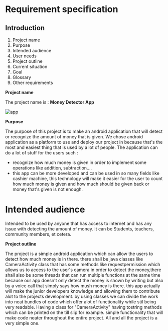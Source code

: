 Requirement specification
========
## Introduction
1. Project name
2. Purpose
3. Intended audience
4. User needs 
5. Project outline 
6. Current situation 
7. Goal  
8. Glossary
9. Other requirements

__Project name__

The project name is : **Money Detector App**

![app](/images/1000.png)

__Purpose__

The purpose of this project is to make an android application that will detect or recognize the amount of money that is given.
We chose android application as a platform to use and deploy our project in because that's the most and easiest thing that is 
used by a lot of people.
The application can do a lot of stuff for the users such :
* recognize how much money is given in order to implement some operations like addition, subtraction....
* this app can be more developed and can be used in so many fields like cashier machine, this technology will make it easier
for the user to count how much money is given and how much should be given back or money that's given is not enough.

# Intended audience

Intended to be used by anyone that has access to internet and has any issue with detecting the amount of money. 
It can be Students, teachers, community members, et cetera.

__Project outline__

The project is a simple android application which can allow the users to detect how much money is in there.
there shall be java classes like CameraActivity class that has some methods like requestpermission which allows us to access to the user's camera
in order to detect the money,there shall also be some threads that can run multiple functions at the same time because our app doesn't only 
detect the money is shown by writing but also by a voice call that simply says how mush money is there.
this app actually will make the junior developers knowledge and allowing 
them to contribute alot to the projects development. by using classes we can divide the work into neat bundles 
of code which offer alot of functionality while stil being very readable. Having a class for "CameraActivity" having 
tostring methods which can be printed on the till slip for example. simple functionality that will make code 
neater throughout the entire project. All and all the project is a very simple one.
